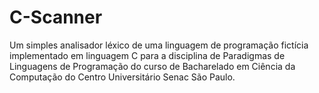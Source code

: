 # C-Scanner
Um simples analisador léxico de uma linguagem de programação fictícia implementado em linguagem C para a disciplina de Paradigmas de Linguagens de Programação do curso de Bacharelado em Ciência da Computação do Centro Universitário Senac São Paulo.
